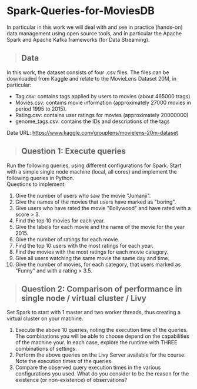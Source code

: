 # Spark-Queries-for-MoviesDB
In particular in this work we will deal with and see in practice (hands-on) data management using open source tools, and in particular the Apache Spark and Apache Kafka frameworks (for Data Streaming).

>## Data
In this work, the dataset consists of four .csv files. The files can be downloaded from Kaggle and relate to the MovieLens Dataset 20M, in particular:
- Tag.csv: contains tags applied by users to movies (about 465000 trags)
- Movies.csv: contains movie information (approximately 27000 movies in period 1995 to 2015).
- Rating.csv: contains user ratings for movies (approximately 20000000)
- genome_tags.csv: contains the IDs and descriptions of the tags 

Data URL: https://www.kaggle.com/grouplens/movielens-20m-dataset

>## Question 1: Execute queries
Run the following queries, using different configurations for Spark. Start with a simple single node machine (local, all cores) and implement the following queries in Python. <br>
Questions to implement: <br />
1. Give the number of users who saw the movie "Jumanji". 
2. Give the names of the movies that users have marked as "boring".
3. Give users who have rated the movie "Bollywood" and have rated with a score > 3.
4. Find the top 10 movies for each year.
5. Give the labels for each movie and the name of the movie for the year 2015.
6. Give the number of ratings for each movie.
7. Find the top 10 users with the most ratings for each year.
8. Find the movies with the most ratings for each movie category.
9. Give all users watching the same movie the same day and time.
10. Give the number of movies, for each category, that users marked as "Funny" and with a rating > 3.5.

>## Question 2: Comparison of performance in single node / virtual cluster / Livy
Set Spark to start with 1 master and two worker threads, thus creating
a virtual cluster on your machine.
1. Execute the above 10 queries, noting the execution time of the queries. The combinations you will be able to choose depend on the capabilities of the machine your. In each case, explore the runtime with THREE combinations of settings.
2. Perform the above queries on the Livy Server available for the course. Note the execution times of the queries.
3. Compare the observed query execution times in the various configurations you used. What do you consider to be the reason for the existence (or non-existence) of observations?


